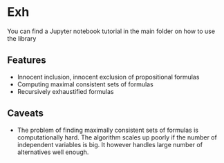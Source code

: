 # Exh

You can find a Jupyter notebook tutorial in the main folder on how to use the library

## Features 

  - Innocent inclusion, innocent exclusion of propositional formulas
  - Computing maximal consistent sets of formulas
  - Recursively exhaustified formulas
  
## Caveats
 
  - The problem of finding maximally consistent sets of formulas is computationally hard. The algorithm scales up poorly if the number of independent variables is big. It however handles large number of alternatives well enough.
 
